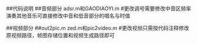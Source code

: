 ##代码说明
##音频部分 adsr.m和GAODIAOYI.m
#更改调号需要修改中音区频率
演奏其他音乐可直接修改中音和低音部分的唱名与时值

##视频部分
##out2pic.m zed.m和pic2video.m
#更改视频只需按代码注释修改原视频路径，帧图存储位置和视频生成路径即可